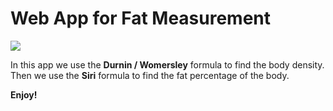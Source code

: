 # Web App for Fat Measurement
![](https://images.jairoramirezu.com/images/screenshotFatMeasurementApp.png)

In this app we use the **Durnin / Womersley** formula to find the body density.
Then we use the **Siri** formula to find the fat percentage of the body.

**Enjoy!**